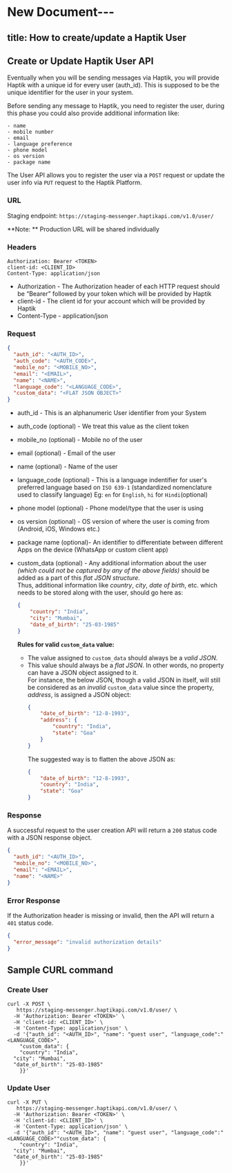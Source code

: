 # New Document---
title: How to create/update a Haptik User
---

## Create or Update Haptik User API

Eventually when you will be sending messages via Haptik, you will provide Haptik with a unique id for every user (auth_id). This is supposed to be the unique identifier for the user in your system.

Before sending any message to Haptik, you need to register the user, during this phase you could also provide additional information like:

	- name
	- mobile number
	- email
	- language preference
	- phone model
	- os version
	- package name

The User API allows you to register the user via a `POST` request or update the user info via `PUT` request to the Haptik Platform.

### URL

Staging endpoint: `https://staging-messenger.haptikapi.com/v1.0/user/`

**Note: ** Production URL will be shared individually

### Headers

```
Authorization: Bearer <TOKEN>
client-id: <CLIENT_ID>
Content-Type: application/json
```

- Authorization - The Authorization header of each HTTP request should be “Bearer” followed by your token which will be provided by Haptik
- client-id - The client id for your account which will be provided by Haptik
- Content-Type - application/json

### Request

```json
{
  "auth_id": "<AUTH_ID>",
  "auth_code": "<AUTH_CODE>",
  "mobile_no": "<MOBILE_NO>",
  "email": "<EMAIL>",
  "name": "<NAME>",
  "language_code": "<LANGUAGE_CODE>",
  "custom_data": "<FLAT JSON OBJECT>"
}
```

- auth_id - This is an alphanumeric User identifier from your System
- auth_code (optional) - We treat this value as the client token
- mobile_no (optional) - Mobile no of the user
- email (optional) - Email of the user
- name (optional) - Name of the user
- language_code (optional) - This is a language indentifier for user's preferred language based on `ISO 639-1` (standardized nomenclature used to classify language)
                  Eg: `en` for `English`,
                      `hi` for `Hindi`(optional)
- phone model (optional) - Phone model/type that the user is using
- os version (optional) - OS version of where the user is coming from (Android, iOS, Windows etc.)
- package name (optional)- An identifier to differentiate between different Apps on the device (WhatsApp or custom client app)
- custom_data (optional) - Any additional information about the user _(which could not be captured by any of the above fields)_ should be added as a part of this _flat JSON structure_. <br/>
Thus, additional information like _country_, _city_, _date of birth_, etc. which needs to be stored along with the user, should go here as:
	```json
	{
		"country": "India",
    	"city": "Mumbai",
    	"date_of_birth": "25-03-1985"
	}
	```

	**Rules for valid `custom_data` value:**
	- The value assigned to `custom_data` should always be a _valid JSON_.
	- This value should always be a _flat JSON_. In other words, no property can have a JSON object assigned to it. <br/> For instance, the below JSON, though a valid JSON in itself, will still be considered as an _invalid_ `custom_data` value since the property, _address_, is assigned a JSON object:
		```json
        {
	    	"date_of_birth": "12-8-1993",
			"address": {
				"country": "India",
				"state": "Goa"
			}
		}
        ```
		The suggested way is to flatten the above JSON as:
	    ```json
        {
			"date_of_birth": "12-8-1993",
			"country": "India",
			"state": "Goa"
		}
        ```



### Response

A successful request to the user creation API will return a `200` status code with a JSON response object.

```json
{
  "auth_id": "<AUTH_ID>",
  "mobile_no": "<MOBILE_NO>",
  "email": "<EMAIL>",
  "name": "<NAME>"
}
```

### Error Response

If the Authorization header is missing or invalid, then the API will return a `401` status code.

```json
{
  "error_message": "invalid authorization details"
}
```

## Sample CURL command
### Create User
```
curl -X POST \
   https://staging-messenger.haptikapi.com/v1.0/user/ \
  -H 'Authorization: Bearer <TOKEN>' \
  -H 'client-id: <CLIENT_ID>' \
  -H 'Content-Type: application/json' \
  -d '{"auth_id": "<AUTH_ID>", "name": "guest user", "language_code":"<LANGUAGE_CODE>",
	"custom_data": {
	"country": "India",
  "city": "Mumbai",
  "date_of_birth": "25-03-1985"
	}}'
```
### Update User
```
curl -X PUT \
   https://staging-messenger.haptikapi.com/v1.0/user/ \
  -H 'Authorization: Bearer <TOKEN>' \
  -H 'client-id: <CLIENT_ID>' \
  -H 'Content-Type: application/json' \
  -d '{"auth_id": "<AUTH_ID>", "name": "guest user", "language_code":"<LANGUAGE_CODE>""custom_data": {
	"country": "India",
  "city": "Mumbai",
  "date_of_birth": "25-03-1985"
	}}'
```
